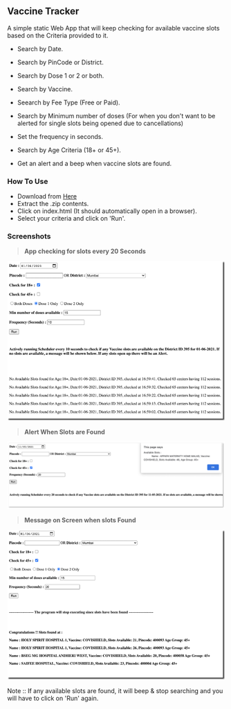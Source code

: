 ## Vaccine Tracker

A simple static Web App that will keep checking for available vaccine slots based on the Criteria provided to it.

- Search by Date.
- Search by PinCode or District.
- Search by Dose 1 or 2 or both.
- Search by Vaccine.
- Seearch by Fee Type (Free or Paid).
- Search by Minimum number of doses (For when you don't want to be alerted for single slots being opened due to cancellations)
- Set the frequency in seconds.
- Search by Age Criteria (18+ or 45+).

- Get an alert and a beep when vaccine slots are found.

### How To Use

+ Download from [Here](https://github.com/SydneyMonis/vaccine-tracker/archive/refs/heads/main.zip "Download Link")
+ Extract the .zip contents.
+ Click on index.html (It should automatically open in a browser).
+ Select your criteria and click on 'Run'.

### Screenshots


> **App checking for slots every 20 Seconds**
<img src="https://github.com/SydneyMonis/vaccine-tracker/blob/main/img/NoSlotsFound.png" width="800" />


> **Alert When Slots are Found**
<img src="https://github.com/SydneyMonis/vaccine-tracker/blob/main/img/AlertForSlotsFound.png" width="800" />


> **Message on Screen when slots Found**
<img src="https://github.com/SydneyMonis/vaccine-tracker/blob/main/img/SlotsFound.png" width="800" />


Note :: If any available slots are found, it will beep & stop searching and you will have to click on 'Run' again.
